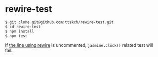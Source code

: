 # rewire-test

```bash
$ git clone git@github.com:ttskch/rewire-test.git
$ cd rewire-test
$ npm install
$ npm test
```

If [the line using rewire](spec/index.spec.js#L3) is uncommented, `jasmine.clock()` related test will fail.
